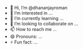 - 👋 Hi, I’m @dhananjayroman
- 👀 I’m interested in ...
- 🌱 I’m currently learning ...
- 💞️ I’m looking to collaborate on ...
- 📫 How to reach me ...
- 😄 Pronouns: ...
- ⚡ Fun fact: ...

<!---
dhananjayroman/dhananjayroman is a ✨ special ✨ repository because its `README.md` (this file) appears on your GitHub profile.
You can click the Preview link to take a look at your changes.
--->
